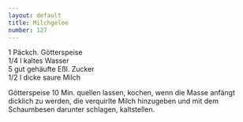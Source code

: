 ```yaml
---
layout: default
title: Milchgelee
number: 127
---
```


1 Päckch. Götterspeise  
1/4 l kaltes Wasser  
5 gut gehäufte Eßl. Zucker  
1/2 l dicke saure Milch

Götterspeise 10 Min. quellen lassen, kochen, wenn die Masse anfängt dicklich zu werden, die verquirlte Milch hinzugeben und mit dem Schaumbesen darunter schlagen, kaltstellen.
